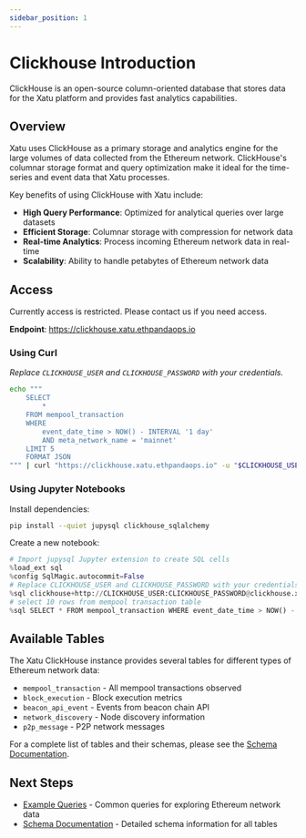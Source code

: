 ```yaml
---
sidebar_position: 1
---
```


# Clickhouse Introduction

ClickHouse is an open-source column-oriented database that stores data for the Xatu platform and provides fast analytics capabilities.

## Overview

Xatu uses ClickHouse as a primary storage and analytics engine for the large volumes of data collected from the Ethereum network. ClickHouse's columnar storage format and query optimization make it ideal for the time-series and event data that Xatu processes.

Key benefits of using ClickHouse with Xatu include:

- **High Query Performance**: Optimized for analytical queries over large datasets
- **Efficient Storage**: Columnar storage with compression for network data
- **Real-time Analytics**: Process incoming Ethereum network data in real-time
- **Scalability**: Ability to handle petabytes of Ethereum network data

## Access

Currently access is restricted. Please contact us if you need access.

**Endpoint**: https://clickhouse.xatu.ethpandaops.io

### Using Curl

_Replace `CLICKHOUSE_USER` and `CLICKHOUSE_PASSWORD` with your credentials._

```bash
echo """
    SELECT
        *
    FROM mempool_transaction
    WHERE
        event_date_time > NOW() - INTERVAL '1 day'
        AND meta_network_name = 'mainnet'
    LIMIT 5
    FORMAT JSON
""" | curl "https://clickhouse.xatu.ethpandaops.io" -u "$CLICKHOUSE_USER:$CLICKHOUSE_PASSWORD" --data-binary @- | jq
```

### Using Jupyter Notebooks

Install dependencies:

```bash
pip install --quiet jupysql clickhouse_sqlalchemy
```

Create a new notebook:

```python
# Import jupysql Jupyter extension to create SQL cells
%load_ext sql
%config SqlMagic.autocommit=False
# Replace CLICKHOUSE_USER and CLICKHOUSE_PASSWORD with your credentials (use a secret manager in jupyter if possible)
%sql clickhouse+http://CLICKHOUSE_USER:CLICKHOUSE_PASSWORD@clickhouse.xatu.ethpandaops.io:443/default?protocol=https
# select 10 rows from mempool transaction table
%sql SELECT * FROM mempool_transaction WHERE event_date_time > NOW() - INTERVAL '1 HOUR' LIMIT 10;
```

## Available Tables

The Xatu ClickHouse instance provides several tables for different types of Ethereum network data:

- `mempool_transaction` - All mempool transactions observed
- `block_execution` - Block execution metrics
- `beacon_api_event` - Events from beacon chain API
- `network_discovery` - Node discovery information
- `p2p_message` - P2P network messages

For a complete list of tables and their schemas, please see the [Schema Documentation](/docs/tooling/xatu/clickhouse/schema).

## Next Steps

- [Example Queries](/docs/tooling/xatu/clickhouse/example-queries) - Common queries for exploring Ethereum network data
- [Schema Documentation](/docs/tooling/xatu/clickhouse/schema) - Detailed schema information for all tables 